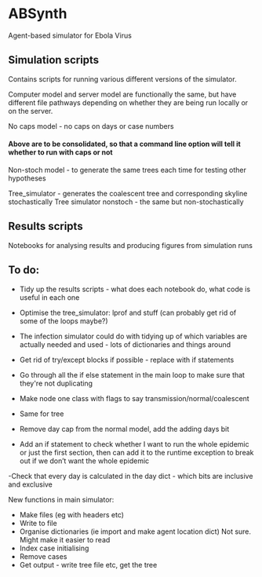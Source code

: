 # ABSynth

Agent-based simulator for Ebola Virus

## Simulation scripts

Contains scripts for running various different versions of the simulator.

Computer model and server model are functionally the same, but have different file pathways depending on whether they are being run locally or on the server.

No caps model - no caps on days or case numbers

#### Above are to be consolidated, so that a command line option will tell it whether to run with caps or not

Non-stoch model - to generate the same trees each time for testing other hypotheses

Tree_simulator - generates the coalescent tree and corresponding skyline stochastically 
Tree simulator nonstoch - the same but non-stochastically

## Results scripts

Notebooks for analysing results and producing figures from simulation runs

## To do:

- Tidy up the results scripts - what does each notebook do, what code is useful in each one

- Optimise the tree_simulator: lprof and stuff
(can probably get rid of some of the loops maybe?)

- The infection simulator could do with tidying up of which variables are actually needed and used - lots of dictionaries and things around
- Get rid of try/except blocks if possible - replace with if statements
- Go through all the if else statement in the main loop to make sure that they're not duplicating
- Make node one class with flags to say transmission/normal/coalescent
- Same for tree

- Remove day cap from the normal model, add the adding days bit
- Add an if statement to check whether I want to run the whole epidemic or just the first section, then can add it to the runtime exception to break out if we don’t want the whole epidemic

-Check that every day is calculated in the day dict - which bits are inclusive and exclusive


New functions in main simulator:
- Make files (eg with headers etc)
- Write to file
- Organise dictionaries (ie import and make agent location dict) Not sure. Might make it easier to read
- Index case initialising
- Remove cases
- Get output - write tree file etc, get the tree





